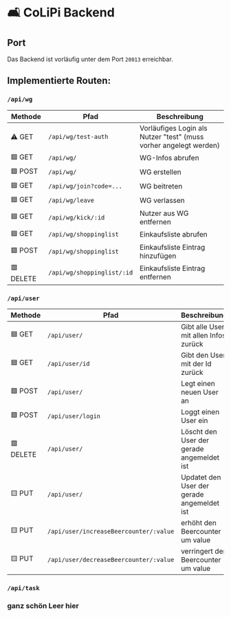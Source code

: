 # 🛋️ CoLiPi Backend

## Port

Das Backend ist vorläufig unter dem Port `20013` erreichbar.

## Implementierte Routen:

### `/api/wg`

| Methode   | Pfad                       | Beschreibung                                                      |
|-----------|----------------------------|-------------------------------------------------------------------|
| ⚠️ GET    | `/api/wg/test-auth`        | Vorläufiges Login als Nutzer "test" (muss vorher angelegt werden) |
| 🟦 GET    | `/api/wg/`                 | WG-Infos abrufen                                                  |
| 🟩 POST   | `/api/wg/`                 | WG erstellen                                                      |
| 🟦 GET    | `/api/wg/join?code=...`    | WG beitreten                                                      |
| 🟦 GET    | `/api/wg/leave`            | WG verlassen                                                      |
| 🟦 GET    | `/api/wg/kick/:id`         | Nutzer aus WG entfernen                                           |
| 🟦 GET    | `/api/wg/shoppinglist`     | Einkaufsliste abrufen                                             |
| 🟩 POST   | `/api/wg/shoppinglist`     | Einkaufsliste Eintrag hinzufügen                                  |
| 🟥 DELETE | `/api/wg/shoppinglist/:id` | Einkaufsliste Eintrag entfernen                                   |

### `/api/user`

| Methode   | Pfad                                   | Beschreibung                               |
|-----------|----------------------------------------|--------------------------------------------|
| 🟦 GET    | `/api/user/`                           | Gibt alle User mit allen Infos zurück      |
| 🟦 GET    | `/api/user/id`                         | Gibt den User mit der Id zurück            |
| 🟩 POST   | `/api/user/`                           | Legt einen neuen User an                   |
| 🟩 POST   | `/api/user/login`                      | Loggt einen User ein                       |
| 🟥 DELETE | `/api/user/`                           | Löscht den User der gerade angemeldet ist  |
| 🟨 PUT    | `/api/user/`                           | Updatet den User der gerade angemeldet ist |
| 🟨 PUT    | `/api/user/increaseBeercounter/:value` | erhöht den Beercounter um value            |
| 🟨 PUT    | `/api/user/decreaseBeercounter/:value` | verringert den Beercounter um value        |


### `/api/task`
### ganz schön Leer hier

